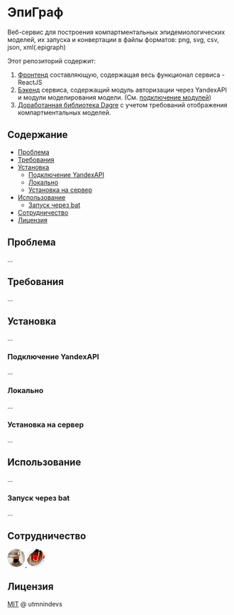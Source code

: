 # ЭпиГраф

Веб-сервис для построения компартментальных эпидемиологических моделей, их запуска и конвертации в файлы форматов: png, svg, csv, json, xml(.epigraph)

Этот репозиторий содержит:

1. [Фронтенд]() составляющую, содержащая весь функционал сервиса - ReactJS
2. [Бэкенд]() сервиса, содержащий модуль авторизации через YandexAPI и модули моделирования модели. (См. [подключение модулей]())
3. [Доработанная библиотека Dagre]() с учетом требований отображения компартментальных моделей.

## Содержание

- [Проблема](#проблема)
- [Требования](#требования)
- [Установка](#установка)
    - [Подключение YandexAPI](#yandex-api)
    - [Локально](#локально)
    - [Установка на сервер](#установка-на-сервер)
- [Использование](#использование)
    - [Запуск через bat](#запуск-через-bat)
- [Сотрудничество](#сотрудничество)
- [Лицензия](#лицензия)

## Проблема

...

## Требования

...

## Установка

...

### Подключение YandexAPI

...

### Локально

...

### Установка на сервер

...

## Использование

...

### Запуск через bat

...

## Сотрудничество

<a href="https://github.com/utmnindevs/egraph/graphs/contributors">
<img src="./docs/imgs/fotor-20240516194212.png" width="40", height="40">
<img src="./docs/imgs/fotor-20240516194112.png" width="40", height="40">
</a>

## Лицензия

[MIT](LICENSE) @ utmnindevs 